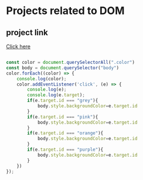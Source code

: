 # Projects related to DOM

## project link

[Click here](https://stackblitz.com/edit/dom-project-chaiaurcode?file=index.html)

```javascript

const color = document.querySelectorAll(".color")
const body = document.querySelector("body")
color.forEach((color) => {
    console.log(color);
    color.addEventListener('click', (e) => {
        console.log(e);
        console.log(e.target);
        if(e.target.id === "grey"){
            body.style.backgroundColor=e.target.id
        }
        if(e.target.id === "pink"){
            body.style.backgroundColor=e.target.id
        }
        if(e.target.id === "orange"){
            body.style.backgroundColor=e.target.id
        }
        if(e.target.id === "purple"){
            body.style.backgroundColor=e.target.id
        }
    })
});

```

